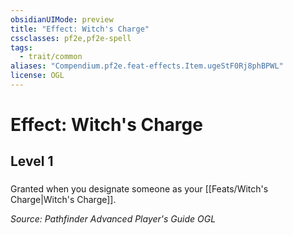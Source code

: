 ```yaml
---
obsidianUIMode: preview
title: "Effect: Witch's Charge"
cssclasses: pf2e,pf2e-spell
tags:
  - trait/common
aliases: "Compendium.pf2e.feat-effects.Item.ugeStF0Rj8phBPWL"
license: OGL
---
```

# Effect: Witch's Charge
## Level 1
### 






Granted when you designate someone as your [[Feats/Witch's Charge|Witch's Charge]].

*Source: Pathfinder Advanced Player's Guide*
*OGL*